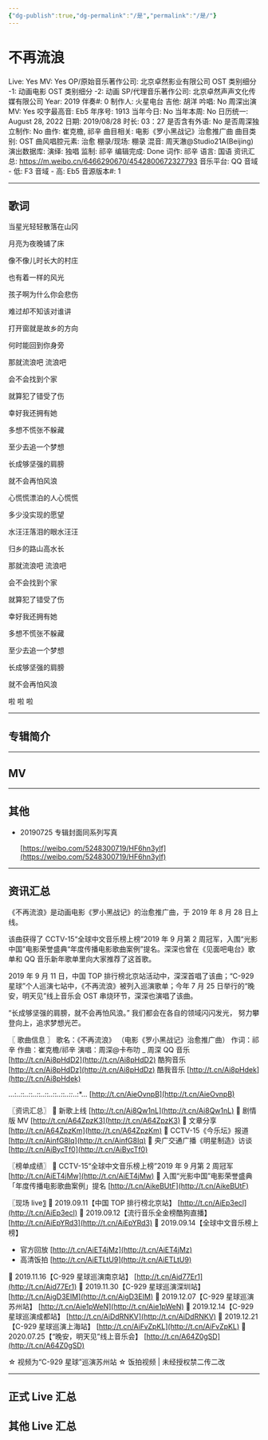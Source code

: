 ```yaml
---
{"dg-publish":true,"dg-permalink":"/是","permalink":"/是/"}
---
```



# 不再流浪

Live: Yes
MV: Yes
OP/原始音乐著作公司: 北京卓然影业有限公司
OST 类别细分 -1: 动画电影
OST 类别细分 -2: 动画
SP/代理音乐著作公司: 北京卓然声声文化传媒有限公司
Year: 2019
伴奏#: 0
制作人: 火星电台
吉他: 胡洋
吟唱: No
周深出演 MV: Yes
咬字最高音: Eb5
年序号: 1913
当年今日: No
当年本周: No
日历统一: August 28, 2022
日期: 2019/08/28
时长: 03：27
是否含有外语: No
是否周深独立制作: No
曲作: 崔克檐, 祁辛
曲目相关: 电影《罗小黑战记》治愈推广曲
曲目类别: OST
曲风唱腔元素: 治愈
棚录/现场: 棚录
混音: 周天澈@Studio21A(Beijing)
演出数据库:
演绎: 独唱
监制: 祁辛
编辑完成: Done
词作: 祁辛
语言: 国语
资讯汇总: https://m.weibo.cn/6466290670/4542800672327793
音乐平台: QQ
音域 - 低: F3
音域 - 高: Eb5
音源版本#: 1

---

## 歌词

当星光轻轻散落在山冈

月亮为夜晚铺了床

像不像儿时长大的村庄

也有着一样的风光

孩子啊为什么你会悲伤

难过却不知该对谁讲

打开窗就是故乡的方向

何时能回到你身旁

那就流浪吧 流浪吧

会不会找到个家

就算犯了错受了伤

幸好我还拥有她

多想不慌张不躲藏

至少去追一个梦想

长成够坚强的肩膀

就不会再怕风浪

心慌慌漂泊的人心慌慌

多少没实现的愿望

水汪汪落泪的眼水汪汪

归乡的路山高水长

那就流浪吧 流浪吧

会不会找到个家

就算犯了错受了伤

幸好我还拥有她

多想不慌张不躲藏

至少去追一个梦想

长成够坚强的肩膀

就不会再怕风浪

啦 啦 啦

---

## 专辑简介

---

## MV

---

## 其他

- 20190725 专辑封面同系列写真

    [https://weibo.com/5248300719/HF6hn3yIf](https://weibo.com/5248300719/HF6hn3yIf)

---

## 资讯汇总

《不再流浪》是动画电影《罗小黑战记》的治愈推广曲，于 2019 年 8 月 28 日上线。

  该曲获得了 CCTV-15“全球中文音乐榜上榜”2019 年 9 月第 2 周冠军，入围“光影中国”电影荣誉盛典“年度传播电影歌曲案例”提名。深深也曾在《见面吧电台》歌单和 QQ 音乐新年歌单里向大家推荐了这首歌。

   2019 年 9 月 11 日，中国 TOP 排行榜北京站活动中，深深首唱了该曲；“C-929 星球”个人巡演七站中，《不再流浪》被列入巡演歌单；今年 7 月 25 日举行的“晚安，明天见”线上音乐会 OST 串烧环节，深深也演唱了该曲。

“长成够坚强的肩膀，就不会再怕风浪。”
我们都会在各自的领域闪闪发光，
努力攀登向上，追求梦想光芒。

〖 歌曲信息 〗
歌名：《不再流浪》
（电影《罗小黑战记》治愈推广曲）
作词：祁辛
作曲：崔克檐/祁辛
演唱：周深@卡布叻 _ 周深
QQ 音乐 [http://t.cn/Ai8pHdD2](http://t.cn/Ai8pHdD2)
酷狗音乐 [http://t.cn/Ai8pHdDz](http://t.cn/Ai8pHdDz)
酷我音乐 [http://t.cn/Ai8pHdek](http://t.cn/Ai8pHdek)

…:_..:_:_..:_:_..:_:_..:_:_..:_:_..:_:_..::_..:*…
[http://t.cn/AieOvnpB](http://t.cn/AieOvnpB)

〖资讯汇总〗
💫 新歌上线 [http://t.cn/Ai8Qw1nL](http://t.cn/Ai8Qw1nL)
💫 剧情版 MV [http://t.cn/A64ZpzK3](http://t.cn/A64ZpzK3)
💫 文章分享 [http://t.cn/A64ZpzKm](http://t.cn/A64ZpzKm)
💫 CCTV-15《今乐坛》报道 [http://t.cn/AinfG8Iq](http://t.cn/AinfG8Iq)
💫 央广交通广播《明星制造》访谈 [http://t.cn/AiBycTf0](http://t.cn/AiBycTf0)

〖榜单成绩〗
💫 CCTV-15“全球中文音乐榜上榜”2019 年 9 月第 2 周冠军 [http://t.cn/AiET4jMw](http://t.cn/AiET4jMw)
💫 入围“光影中国”电影荣誉盛典「年度传播电影歌曲案例」提名 [http://t.cn/AikeBUtF](http://t.cn/AikeBUtF)

〖现场 live〗
💫 2019.09.11【中国 TOP 排行榜北京站】
[http://t.cn/AiEp3ecl](http://t.cn/AiEp3ecl)
💫 2019.09.12【流行音乐全金榜酷狗直播】
[http://t.cn/AiEpYRd3](http://t.cn/AiEpYRd3)
💫 2019.09.14【全球中文音乐榜上榜】

- 官方回放 [http://t.cn/AiET4jMz](http://t.cn/AiET4jMz)
- 高清饭拍 [http://t.cn/AiETLtU9](http://t.cn/AiETLtU9)

💫 2019.11.16【C-929 星球巡演南京站】
[http://t.cn/Aid77Er1](http://t.cn/Aid77Er1)
💫 2019.11.30【C-929 星球巡演深圳站】
[http://t.cn/AigD3EIM](http://t.cn/AigD3EIM)
💫 2019.12.07【C-929 星球巡演苏州站】
[http://t.cn/Aie1pWeN](http://t.cn/Aie1pWeN)
💫 2019.12.14【C-929 星球巡演成都站】
[http://t.cn/AiDdRNKV](http://t.cn/AiDdRNKV)
💫 2019.12.21【C-929 星球巡演上海站】
[http://t.cn/AiFvZpKL](http://t.cn/AiFvZpKL)
💫 2020.07.25【“晚安，明天见”线上音乐会】
[http://t.cn/A64Z0gSD](http://t.cn/A64Z0gSD)

☆ 视频为“C-929 星球”巡演苏州站
☆ 饭拍视频 | 未经授权禁二传二改

---

## 正式 Live 汇总

## 其他 Live 汇总
